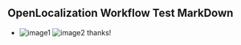 ## OpenLocalization Workflow Test MarkDown
* ![image1](.\cb881572-5931-46bc-b58f-ed3d7e2049c9.PNG)   ![image2](.\8c127f15-6f90-4407-867e-8dfda411e05d.png) 
thanks!
